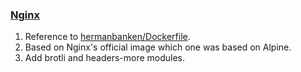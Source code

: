 ### [Nginx](https://github.com/zhuwenbing/dockerfiles/blob/master/nginx/Dockerfile)
1. Reference to [hermanbanken/Dockerfile](https://gist.github.com/hermanbanken/96f0ff298c162a522ddbba44cad31081).
1. Based on Nginx's official image which one was based on Alpine.
1. Add brotli and headers-more modules.
